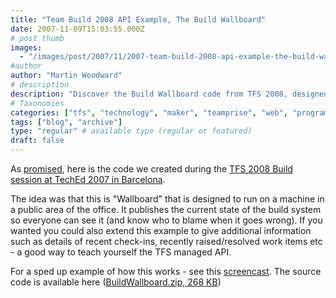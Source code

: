```yaml
---
title: "Team Build 2008 API Example, The Build Wallboard"
date: 2007-11-09T15:03:55.000Z
# post thumb
images:
  - "/images/post/2007/11/2007-team-build-2008-api-example-the-build-wallboard.jpg"
#author
author: "Martin Woodward"
# description
description: "Discover the Build Wallboard code from TFS 2008, designed to display build status publicly and enhance team engagement in your office."
# Taxonomies
categories: ["tfs", "technology", "maker", "teamprise", "web", "programming", "personal"]
tags: ["blog", "archive"]
type: "regular" # available type (regular or featured)
draft: false
---
```

As [promised](http://www.woodwardweb.com/000394.html), here is the code we created during the [TFS 2008 Build session at TechEd 2007 in Barcelona](http://www.woodwardweb.com/personal/000391.html).   

The idea was that this is "Wallboard" that is designed to run on a machine in a public area of the office.  It publishes the current state of the build system so everyone can see it (and know who to blame when it goes wrong).  If you wanted you could also extend this example to give additional information such as details of recent check-ins, recently raised/resolved work items etc - a good way to teach yourself the TFS managed API. 

For a sped up example of how this works - see this [screencast](http://people.teamprise.com/~martin/Wallboard/Wallboard.html).  The source code is available here ([BuildWallboard.zip, 268 KB](http://www.woodwardweb.com/vsts/BuildWallboard.zip))
